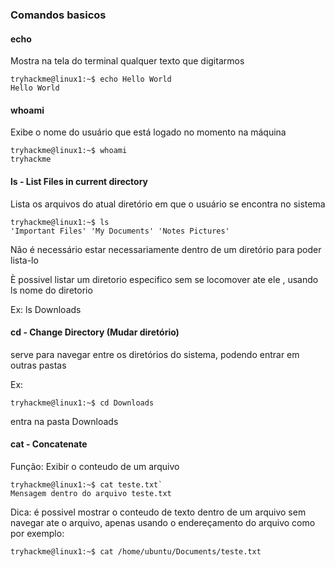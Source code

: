 ### Comandos basicos

#### echo
Mostra na tela do terminal qualquer texto que digitarmos
```shell-session
tryhackme@linux1:~$ echo Hello World
Hello World
```

#### whoami
Exibe o nome do usuário que está logado no momento na máquina
```shell-session
tryhackme@linux1:~$ whoami
tryhackme
```
#### ls - List Files in current directory
Lista os arquivos do atual diretório em que o usuário se encontra no sistema


```shell-session
tryhackme@linux1:~$ ls
'Important Files' 'My Documents' 'Notes Pictures'
```
Não é necessário estar necessariamente dentro de um diretório para poder lista-lo

È possivel listar um diretorio especifico sem se locomover ate ele , usando ls nome do diretorio

Ex: ls Downloads

#### cd - Change Directory (Mudar diretório)

serve para navegar entre os diretórios do sistema, podendo entrar em outras pastas 

Ex:
```shell-session
tryhackme@linux1:~$ cd Downloads
```
entra na pasta Downloads


#### cat - Concatenate

Função: Exibir o conteudo de um arquivo

```shell-session
tryhackme@linux1:~$ cat teste.txt`
Mensagem dentro do arquivo teste.txt
```
Dica: é possivel mostrar o conteudo de texto dentro de um arquivo sem navegar ate o arquivo, apenas usando o endereçamento do arquivo como por exemplo:

```shell-session
tryhackme@linux1:~$ cat /home/ubuntu/Documents/teste.txt
```


